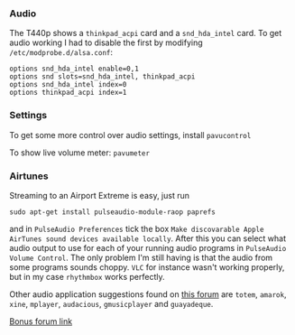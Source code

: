 ### Audio ###

The T440p shows a ```thinkpad_acpi``` card and a ```snd_hda_intel``` card. To get audio working I had to disable the first by modifying ```/etc/modprobe.d/alsa.conf```:
```
options snd_hda_intel enable=0,1
options snd slots=snd_hda_intel, thinkpad_acpi
options snd_hda_intel index=0
options thinkpad_acpi index=1
```

### Settings ###
To get some more control over audio settings, install ```pavucontrol```

To show live volume meter: ```pavumeter```

### Airtunes ###
Streaming to an Airport Extreme is easy, just run
```
sudo apt-get install pulseaudio-module-raop paprefs
```
and in ```PulseAudio Preferences``` tick the box ```Make discovarable Apple AirTunes sound devices available locally```. After this you can select what audio output to use for each of your running audio programs in ```PulseAudio Volume Control```. The only problem I'm still having is that the audio from some programs sounds choppy. ```VLC``` for instance wasn't working properly, but in my case ```rhythmbox``` works perfectly.

Other audio application suggestions found on [this forum](http://ubuntuforums.org/showthread.php?t=1435483&page=2&s=b5a32f0f64ddd6b73f9c6412f567b58f) are ```totem```, ```amarok```, ```xine```, ```mplayer```, ```audacious```, ```gmusicplayer``` and ```guayadeque```. 

[Bonus forum link](https://forum.videolan.org/viewtopic.php?f=13&t=97111)
